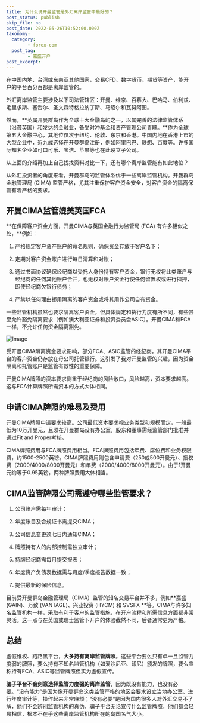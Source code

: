 ```yaml
---
title: 为什么说开曼监管是外汇离岸监管中最好的？
post_status: publish
skip_file: no
post_date: 2022-05-26T10:52:00.000Z
taxonomy:
  category:
        - forex-com
  post_tag:
        - 嘉盛开户
post_excerpt: 
---
```

在中国内地、台湾或东南亚其他国家，交易CFD、数字货币、期货等资产，能开户的平台百分百都是离岸监管的。

外汇离岸监管主要涉及以下司法管辖区：开曼、维京、百慕大、巴哈马、伯利兹、毛里求斯、塞舌尔、圣文森特格拉纳丁斯、马绍尔和瓦努阿图。

然而，**英属开曼群岛作为全球十大金融岛屿之一，以其完善的法律监管体系（沿袭英国）和发达的金融业，备受对冲基金和资产管理公司青睐。**作为全球第五大金融中心，其地位仅次于纽约、伦敦、东京和香港。中国内地在香港上市的大型企业中，近九成选择在开曼群岛注册，例如阿里巴巴、联想、百度等。许多国际知名企业如可口可乐、宝洁、苹果等也在此设立子公司。

从上面的介绍再加上自己找找资料对比一下，还有哪个离岸监管能有如此地位？

从外汇投资者的角度来看，开曼群岛的监管体系优于一些离岸监管机构。开曼群岛金融管理局 (CIMA) 监管严格，尤其注重保护客户资金安全，对客户资金的隔离保管有着严格的要求。

## 开曼CIMA监管媲美英国FCA

**在保障客户资金方面，开曼CIMA与英国金融行为监管局 (FCA) 有许多相似之处，**例如：

1. 严格规定客户资产账户的命名规则，确保资金存放于客户名下；

1. 定期对客户资金账户进行每日清算和对账；

1. 通过书面协议确保经纪商以受托人身份持有客户资金，银行无权将此类账户与经纪商的任何其他账户合并，也无权对账户资金行使任何留置权或进行扣押，即使经纪商欠银行债务；

1. 严禁以任何理由挪用隔离的客户资金或将其用作公司自有资金。

一些监管机构虽然也要求隔离客户资金，但具体规定和执行力度有所不同，有些甚至允许豁免隔离要求（例如澳大利亚证券和投资委员会ASIC）。开曼CIMA和FCA一样，不允许任何资金隔离豁免。

![Image](https://prod-files-secure.s3.us-west-2.amazonaws.com/39ed1227-6d7d-4570-be36-9ccd4a2c4241/bd849744-3fcb-4a37-8312-357962c8f065/image.png?X-Amz-Algorithm=AWS4-HMAC-SHA256&X-Amz-Content-Sha256=UNSIGNED-PAYLOAD&X-Amz-Credential=ASIAZI2LB466XJI3AJ4Q%2F20250509%2Fus-west-2%2Fs3%2Faws4_request&X-Amz-Date=20250509T221351Z&X-Amz-Expires=3600&X-Amz-Security-Token=IQoJb3JpZ2luX2VjEOz%2F%2F%2F%2F%2F%2F%2F%2F%2F%2FwEaCXVzLXdlc3QtMiJHMEUCIQCjkW1AJdjgAAZbfKbJcwZDCL4SpyUBz%2BuXvZZSTgqxNQIgIPKDNrWzbm5SrNXGlbC5kgelXfyKjmsK%2BaQF8NxXy9MqiAQIlf%2F%2F%2F%2F%2F%2F%2F%2F%2F%2FARAAGgw2Mzc0MjMxODM4MDUiDN7CO7Cmz0mf%2Fhoc3ircA6bFFnJ0iR6am%2FbtAsjnxCsCY24WNslC8g1BngvBi6IzdfJqGAvkRglxRmzTU0q%2Flo2wxE3nIxvzhO8AY2QXI6BLYfTLndH9J43YpDm21aocLtOnOsCX984kfyJ0N1whjjYfxpbl3cP7Avbub7YR8taS2NpBwcJjgWTBnr4v98BxR8fOo%2BLO9%2FX77P63nMyOJ0rtJi1Wo8cPghMb6WhRvXhmkLyzXNlOkEDm66gwvIMIrPvkG8QfbMK9F2gK9IZ108N6YOWZa%2F7C2v7fHxe%2FGggYMb2GjX5Hnri94BZLYo4zw%2BuOs6EKTo%2BYdJb9EGXYxJAef27hmxLGE7231kePBKQGpUn2QVdLIVzxQ7d8WwFF4o%2Ftqtxz%2BImfG60oGuRu1kTNg3DeRpQcro6%2BQEdG7BaDerUs7YZThrQYLUrSz6rhfqCqjXshU%2BDjDzP8bEiawMlPBUJBGQjlB2C%2BTv2Gq1zXVn%2Ft4GZmyweyOtGZKcdtHIp0wDUMOC3zVY7dTclHrpGK0ZvyaeLjZ%2Fc0TrUS8nmP1Wi4PdmGzvTOswqffAyNyLRxhy0dRiE8VeG6L0sBkw4T2HGLGEs5OUSWvwssXAmmqvbwYf4oqpvVPaKbO2nOKsAxCqLIYoH4h0ZSMOHC%2BcAGOqUB6TPs2uj%2F%2BO3PT1YFiJk1YAryNw62vVdC%2BZdJsM2Leu%2Fl%2FOlGYYHIjJm0mZpjXloimKiggTEcfj%2BUvebKBBV4sPpQqZW4Vm6UZBN0rvIMdWAQ3P01XLS6PVHqvfV9QwKQIuzuK0Wz5eetHhEhRserCRQ0iD7ULkKHyfDUQXO4BKRXrdtB7OnGW%2BQPUuJVx%2Fof1pOdskQLPzHuRbCAu%2BKOJveGOHEi&X-Amz-Signature=89bc40e82b6ba08c9ae7e25770d10e5ea9bd05274c5ece377dac41833468f9c1&X-Amz-SignedHeaders=host&x-id=GetObject)

受开曼CIMA隔离资金要求影响，部分FCA、ASIC监管的经纪商，其开曼CIMA平台的客户资金仍存放在母公司托管银行。这引发了我对开曼监管的兴趣，因为资金隔离和托管账户是监管有效性的重要保障。

开曼CIMA牌照的资本要求侧重于经纪商的风险敞口，风险越高，资本要求越高。这与FCA计算牌照所需资本的方式大体相同。

## **申请CIMA牌照的难易及费用**

开曼CIMA牌照申请要求较高。公司最低资本要求视业务类型和规模而定，一般最低为10万开曼元，且须在开曼群岛设有办公室，股东和董事需经监管部门批准并通过Fit and Proper考核。

CIMA牌照费用与FCA牌照费用相当。FCA牌照费用包括年费、席位费和业务权限费，约1500-2500英镑。CIMA牌照费用则包含申请费（250或500开曼元）、授权费（2000/4000/8000开曼元）和年费（2000/4000/8000开曼元）。由于1开曼元约等于0.95英镑，两种牌照费用大体相当。

## CIMA监管牌照公司需遵守哪些监管要求？

1. 公司账户需每年审计；

1. 年度账目及合规证书需提交CIMA；

1. 公司信息变更须七日内通知CIMA；

1. 牌照持有人的内部控制需独立审计；

1. 持牌经纪商需每月提交报表；

1. 年度资产负债表数据需与月度/季度报告数据一致；

1. 提供最新的保险信息。

目前受开曼群岛金融管理局（CIMA）监管的知名交易平台并不多，例如**嘉盛 (GAIN)、万致 (VANTAGE)、兴业投资 (HYCM) 和 SVSFX **等。CIMA与许多知名监管机构一样，采取有利于客户的监管措施，在开户流程和所需信息方面都非常灵活。这一点与在英国或瑞士监管下开户的体验截然不同，后者通常更为严格。

## 总结

虚假维权、跑路黑平台，**大多持有离岸监管牌照**。这些平台要么只有单一且监管力度弱的牌照，要么持有不知名监管机构（如爱沙尼亚、印尼）颁发的牌照，要么宣称持有FCA、ASIC等监管牌照但实为虚假宣传。

**骗子平台不会刻意选择监管力度强的离岸监管**，因为既没有能力，也没有必要。“没有能力”是因为像开曼群岛这类监管严格的地区会要求设立当地办公室、进行年度审计等，操作起来非常麻烦；“没有必要”是因为国内很多人对外汇交易不了解，他们不会辨别监管机构的真伪，骗子平台无论宣传什么监管牌照，他们都会轻易相信，根本不在乎这些离岸监管机构所在的岛国名气大小。